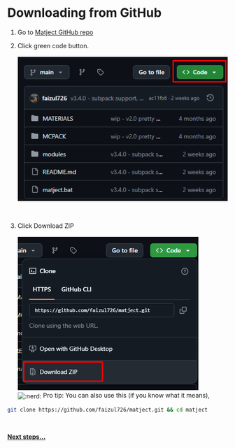 # Downloading from GitHub

1. Go to [Matject GitHub repo](https://github.com/faizul726/matject)     

2. Click green code button.  
\
![alt text](image-2.png)

<br>

3. Click Download ZIP  
\
![alt text](image-3.png)  
<img style="display: inline; vertical-align: middle;" width="24px" alt=":nerd:" src="/stolen_emojis/nerd.png" title="stolen from YSS discord server"> Pro tip: You can also use this (if you know what it means),
```sh
git clone https://github.com/faizul726/matject.git && cd matject
```
<br>

**[Next steps...](/docs/initial-setup)**